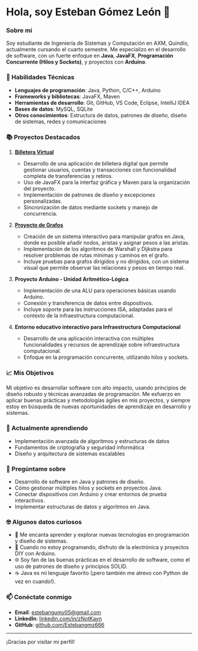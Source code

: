 # Hola, soy Esteban Gómez León 👋

### Sobre mí
Soy estudiante de Ingeniería de Sistemas y Computación en AXM, Quindío, actualmente cursando el cuarto semestre. Me especializo en el desarrollo de software, con un fuerte enfoque en **Java**, **JavaFX**, **Programación Concurrente (Hilos y Sockets)**, y proyectos con **Arduino**.

### 🚀 Habilidades Técnicas
- **Lenguajes de programación**: Java, Python, C/C++, Arduino
- **Frameworks y bibliotecas**: JavaFX, Maven
- **Herramientas de desarrollo**: Git, GitHub, VS Code, Eclipse, IntelliJ IDEA
- **Bases de datos**: MySQL, SQLite
- **Otros conocimientos**: Estructura de datos, patrones de diseño, diseño de sistemas, redes y comunicaciones

### 📚 Proyectos Destacados
1. **[Billetera Virtual](https://github.com/Estebangmz666/ProyectoFinalP3)**
   - Desarrollo de una aplicación de billetera digital que permite gestionar usuarios, cuentas y transacciones con funcionalidad completa de transferencias y retiros.
   - Uso de JavaFX para la interfaz gráfica y Maven para la organización del proyecto.
   - Implementación de patrones de diseño y excepciones personalizadas.
   - Sincronización de datos mediante sockets y manejo de concurrencia.

2. **[Proyecto de Grafos](https://github.com/Estebangmz666/ProyectoGrafos)**
   - Creación de un sistema interactivo para manipular grafos en Java, donde es posible añadir nodos, aristas y asignar pesos a las aristas.
   - Implementación de los algoritmos de Warshall y Dijkstra para resolver problemas de rutas mínimas y caminos en el grafo.
   - Incluye pruebas para grafos dirigidos y no dirigidos, con un sistema visual que permite observar las relaciones y pesos en tiempo real.

3. **Proyecto Arduino - Unidad Aritmético-Lógica**
   - Implementación de una ALU para operaciones básicas usando Arduino.
   - Conexión y transferencia de datos entre dispositivos.
   - Incluye soporte para las instrucciones ISA, adaptadas para el contexto de la infraestructura computacional.

4. **Entorno educativo interactivo para Infraestructura Computacional**
   - Desarrollo de una aplicación interactiva con múltiples funcionalidades y recursos de aprendizaje sobre infraestructura computacional.
   - Enfoque en la programación concurrente, utilizando hilos y sockets.

### 📈 Mis Objetivos
Mi objetivo es desarrollar software con alto impacto, usando principios de diseño robusto y técnicas avanzadas de programación. Me esfuerzo en aplicar buenas prácticas y metodologías ágiles en mis proyectos, y siempre estoy en búsqueda de nuevas oportunidades de aprendizaje en desarrollo y sistemas.

### 🌱 Actualmente aprendiendo
- Implementación avanzada de algoritmos y estructuras de datos
- Fundamentos de criptografía y seguridad informática
- Diseño y arquitectura de sistemas escalables

### 💬 Pregúntame sobre
- Desarrollo de software en Java y patrones de diseño.
- Cómo gestionar múltiples hilos y sockets en proyectos Java.
- Conectar dispositivos con Arduino y crear entornos de prueba interactivos.
- Implementar estructuras de datos y algoritmos en Java.

### 🤓 Algunos datos curiosos
- 📘 Me encanta aprender y explorar nuevas tecnologías en programación y diseño de sistemas.
- 🔋 Cuando no estoy programando, disfruto de la electrónica y proyectos DIY con Arduino.
- 🌐 Soy fan de las buenas prácticas en el desarrollo de software, como el uso de patrones de diseño y principios SOLID.
- ☕ Java es mi lenguaje favorito (¡pero también me atrevo con Python de vez en cuando!).

### 📫 Conéctate conmigo
- **Email**: [estebangumy05@gmail.com](mailto:estebangumy05@gmail.com)
- **LinkedIn**: [linkedin.com/in/zNotKayn](linkedin.com/in/zNotKayn)
- **GitHub**: [github.com/Estebangmz666](https://github.com/Estebangmz666)

---

¡Gracias por visitar mi perfil!
